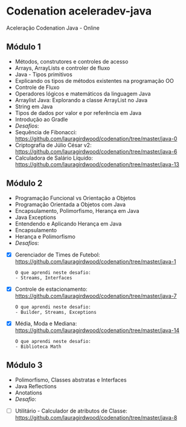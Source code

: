 # Codenation aceleradev-java
Aceleração Codenation Java - Online

## Módulo 1
* Métodos, construtores e controles de acesso
* Arrays, ArrayLists e controler de fluxo
* Java - Tipos primitivos
* Explicando os tipos de métodos existentes na programação OO
* Controle de Fluxo
* Operadores lógicos e matemáticos da linguagem Java
* Arraylist Java: Explorando a classe ArrayList no Java
* String em Java
* Tipos de dados por valor e por referência em Java
* Introdução ao Gradle
* *Desafios*:
* Sequência de Fibonacci: https://github.com/lauragirdwood/codenation/tree/master/java-0
* Criptografia de Júlio César v2: https://github.com/lauragirdwood/codenation/tree/master/java-6
* Calculadora de Salário Líquido: https://github.com/lauragirdwood/codenation/tree/master/java-13

## Módulo 2
* Programação Funcional vs Orientação a Objetos
* Programação Orientada a Objetos com Java
* Encapsulamento, Polimorfismo, Herança em Java
* Java Exceptions
* Entendendo e Aplicando Herança em Java
* Encapsulamento
* Herança e Polimorfismo
* *Desafios*:
- [x] Gerenciador de Times de Futebol: https://github.com/lauragirdwood/codenation/tree/master/java-1 

      O que aprendi neste desafio:
      - Streams, Interfaces
- [x] Controle de estacionamento: https://github.com/lauragirdwood/codenation/tree/master/java-7

      O que aprendi neste desafio:
      - Builder, Streams, Exceptions
- [x] Média, Moda e Mediana: https://github.com/lauragirdwood/codenation/tree/master/java-14

      O que aprendi neste desafio:
      - Biblioteca Math 

## Módulo 3
* Polimorfismo, Classes abstratas e Interfaces
* Java Reflections
* Anotations
* *Desafio*:
- [ ] Utilitário - Calculador de atributos de Classe: https://github.com/lauragirdwood/codenation/tree/master/java-8
